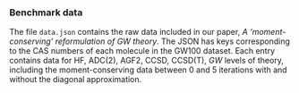 ### Benchmark data

The file `data.json` contains the raw data included in our paper, *A ‘moment-conserving’ reformulation of GW theory*.
The JSON has keys corresponding to the CAS numbers of each molecule in the GW100 dataset.
Each entry contains data for HF, ADC(2), AGF2, CCSD, CCSD(T), *GW* levels of theory, including the moment-conserving data between 0 and 5 iterations with and without the diagonal approximation.
